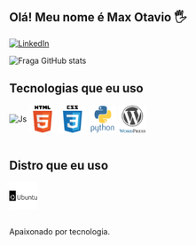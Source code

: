          

## Olá! Meu nome é Max Otavio 🖐️

[![LinkedIn](https://img.shields.io/badge/LinkedIn-0077B5?style=for-the-badge&logo=linkedin&logoColor=white)](https://www.linkedin.com/in/maxsalmeida)

![Fraga GitHub stats](https://github-readme-stats.vercel.app/api?username=MaxAlmeidaa&show_icons=true&theme=dracula&count_private=true)

## Tecnologias que eu uso
<div style="display: inline_block">
  <img align="center" alt="Js" src="https://cdn.jsdelivr.net/gh/devicons/devicon/icons/javascript/javascript-original.svg" width=50px height=50px />
  <img align="center" alt="Html" src="https://raw.githubusercontent.com/devicons/devicon/55609aa5bd817ff167afce0d965585c92040787a/icons/html5/html5-original-wordmark.svg" width=50px height=50px />
  <img align="center" alt="Css" src="https://raw.githubusercontent.com/devicons/devicon/55609aa5bd817ff167afce0d965585c92040787a/icons/css3/css3-original-wordmark.svg" width=50px height=50px />
  <img align="center" alt="Python" src="https://raw.githubusercontent.com/devicons/devicon/55609aa5bd817ff167afce0d965585c92040787a/icons/python/python-original-wordmark.svg" width=50px height=50px />
  <img align="center" alt="Wordpress" src="https://raw.githubusercontent.com/devicons/devicon/55609aa5bd817ff167afce0d965585c92040787a/icons/wordpress/wordpress-original.svg" width=50px height=50px />

</div><br/>

## Distro que eu uso
<div style="display: inline_block">
 <img align="center" alt="Ubuntu" src="https://raw.githubusercontent.com/devicons/devicon/55609aa5bd817ff167afce0d965585c92040787a/icons/ubuntu/ubuntu-plain-wordmark.svg" width=50px height=50px />                                        

</div><br/>

Apaixonado por tecnologia.
